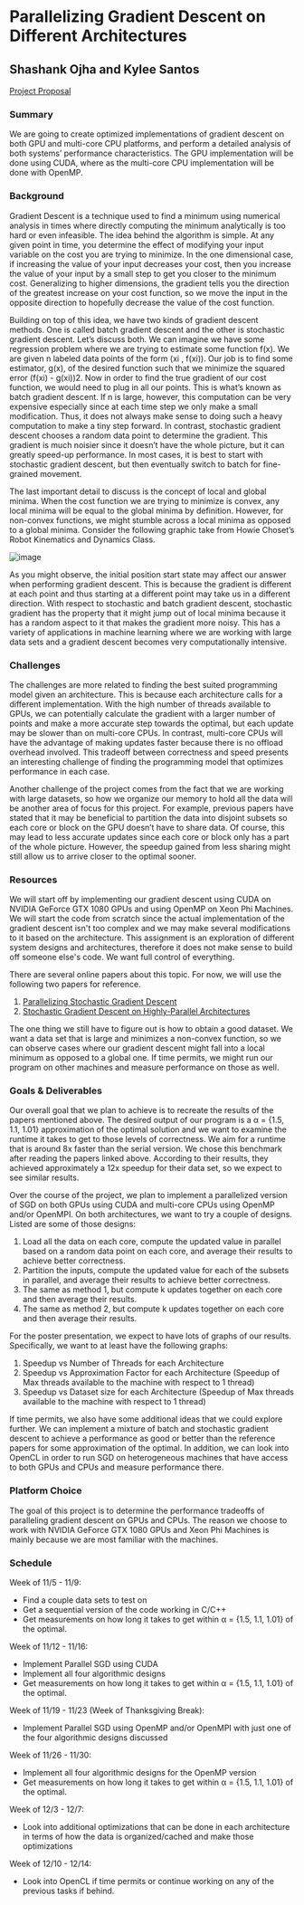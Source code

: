 # Parallelizing Gradient Descent on Different Architectures 
## Shashank Ojha and Kylee Santos

[Project Proposal](https://shashank-ojha.github.io/ParallelGradientDescent/proposal.pdf)

### Summary

We are going to create optimized implementations of gradient descent on both GPU and multi-core CPU platforms, and perform a detailed analysis of both systems’ performance characteristics. The GPU implementation will be done using CUDA, where as the multi-core CPU implementation will be done with OpenMP. 

### Background

Gradient Descent is a technique used to find a minimum using numerical analysis in times where directly computing the minimum analytically is too hard or even infeasible. The idea behind the algorithm is simple. At any given point in time, you determine the effect of modifying your input variable on the cost you are trying to minimize. In the one dimensional case, if increasing the value of your input decreases your cost, then you increase the value of your input by a small step to get you closer to the minimum cost. Generalizing to higher dimensions, the gradient tells you the direction of the greatest increase on your cost function, so we move the input in the opposite direction to hopefully decrease the value of the cost function. 

Building on top of this idea, we have two kinds of gradient descent methods. One is called batch gradient descent and the other is stochastic gradient descent. Let’s discuss both. We can imagine we have some regression problem where we are trying to estimate some function f(x). We are given n labeled data points of the form (xi , f(xi)). Our job is to find some estimator, g(x), of the desired function such that we minimize the squared error (f(xi) - g(xi))2.  Now in order to find the true gradient of our cost function, we would need to plug in all our points. This is what’s known as batch gradient descent. If n is large, however, this computation can be very expensive especially since at each time step we only make a small modification. Thus, it does not always make sense to doing such a heavy computation to make a tiny step forward. In contrast, stochastic gradient descent chooses a random data point to determine the gradient. This gradient is much noisier since it doesn’t have the whole picture, but it can greatly speed-up performance. In most cases, it is best to start with stochastic gradient descent, but then eventually switch to batch for fine-grained movement. 

The last important detail to discuss is the concept of local and global minima. When the cost function we are trying to minimize is convex, any local minima will be equal to the global minima by definition. However, for non-convex functions, we might stumble across a local minima as opposed to a global minima. Consider the following graphic take from Howie Choset’s Robot Kinematics and Dynamics Class.

![image](https://shashank-ojha.github.io/ParallelGradientDescent/non-convex.png)

As you might observe, the initial position start state may affect our answer when performing gradient descent. This is because the gradient is different at each point and thus starting at a different point may take us in a different direction. With respect to stochastic and batch gradient descent, stochastic gradient has the property that it might jump out of local minima because it has a random aspect to it that makes the gradient more noisy. This has a variety of applications in machine learning where we are working with large data sets and a gradient descent becomes very computationally intensive.

### Challenges

The challenges are more related to finding the best suited programming model given an architecture. This is because each architecture calls for a different implementation. With the high number of threads available to GPUs, we can potentially calculate the gradient with a larger number of points and make a more accurate step towards the optimal, but each update may be slower than on multi-core CPUs. In contrast, multi-core CPUs will have the advantage of making updates faster because there is no offload overhead involved. This tradeoff between correctness and speed presents an interesting challenge of finding the programming model that optimizes performance in each case. 

Another challenge of the project comes from the fact that we are working with large datasets, so how we organize our memory to hold all the data will be another area of focus for this project. For example, previous papers have stated that it may be beneficial to partition the data into disjoint subsets so each core or block on the GPU doesn’t have to share data. Of course, this may lead to less accurate updates since each core or block only has a part of the whole picture. However, the speedup gained from less sharing might still allow us to arrive closer to the optimal sooner.

### Resources

We will start off by implementing our gradient descent using CUDA on NVIDIA GeForce GTX 1080 GPUs and using OpenMP on Xeon Phi Machines. We will start the code from scratch since the actual implementation of the gradient descent isn't too complex and we may make several modifications to it based on the architecture. This assignment is an exploration of different system designs and architectures, therefore it does not make sense to build off someone else's code. We want full control of everything. 

There are several online papers about this topic. For now, we will use the following two papers for reference. 
1. [Parallelizing Stochastic Gradient Descent](http://martin.zinkevich.org/publications/nips2010.pdf)
2. [Stochastic Gradient Descent on Highly-Parallel Architectures](https://arxiv.org/pdf/1802.08800.pdf)

The one thing we still have to figure out is how to obtain a good dataset. We want a data set that is large and minimizes a non-convex function, so we can observe cases where our gradient descent might fall into a local minimum as opposed to a global one. If time permits, we might run our program on other machines and measure performance on those as well.

### Goals & Deliverables

Our overall goal that we plan to achieve is to recreate the results of the papers mentioned above. The desired output of our program is a α = {1.5, 1.1, 1.01} approximation of the optimal solution and we want to examine the runtime it takes to get to those levels of correctness.  We aim for a runtime that is around 8x faster than the serial version. We chose this benchmark after reading the papers linked above. According to their results, they achieved approximately a 12x speedup for their data set, so we expect to see similar results. 

Over the course of the project, we plan to implement a parallelized version of SGD on both GPUs using CUDA and multi-core CPUs using OpenMP and/or OpenMPI. On both architectures, we want to try a couple of designs. Listed are some of those designs:
1. Load all the data on each core, compute the updated value in parallel based on a random data point on each core, and average their results to achieve better correctness.
2. Partition the inputs, compute the updated value for each of the subsets in parallel, and average their results to achieve better correctness.
3. The same as method 1, but compute k updates together on each core and then average their results.
4. The same as method 2, but compute k updates together on each core and then average their results. 

For the poster presentation, we expect to have lots of graphs of our results. Specifically, we want to at least have the following graphs:
1. Speedup vs Number of Threads for each Architecture
2. Speedup vs Approximation Factor for each Architecture (Speedup of Max threads available to the machine with respect to 1 thread)
3. Speedup vs Dataset size for each Architecture (Speedup of Max threads available to the machine with respect to 1 thread)

If time permits, we also have some additional ideas that we could explore further. We can implement a mixture of batch and stochastic gradient descent to achieve a performance as good or better than the reference papers for some approximation of the optimal. In addition, we can look into OpenCL in order to run SGD on heterogeneous machines that have access to both GPUs and CPUs and measure performance there.

### Platform Choice

The goal of this project is to determine the performance tradeoffs of paralleling gradient descent on GPUs and CPUs. The reason we choose to work with  NVIDIA GeForce GTX 1080 GPUs and Xeon Phi Machines is mainly because we are most familiar with the machines.

### Schedule

Week of 11/5 - 11/9:
- Find a couple data sets to test on
- Get a sequential version of the code working in C/C++
- Get measurements on how long it takes to get within α = {1.5, 1.1, 1.01} of the optimal.

Week of 11/12 - 11/16:
- Implement Parallel SGD using CUDA
- Implement all four algorithmic designs
- Get measurements on how long it takes to get within α = {1.5, 1.1, 1.01} of the optimal.

Week of 11/19 - 11/23 (Week of Thanksgiving Break):
- Implement Parallel SGD using OpenMP and/or OpenMPI with just one of the four algorithmic designs discussed

Week of 11/26 - 11/30:
- Implement all four algorithmic designs for the OpenMP version
- Get measurements on how long it takes to get within α = {1.5, 1.1, 1.01} of the optimal.

Week of 12/3 - 12/7:
- Look into additional optimizations that can be done in each architecture in terms of how the data is organized/cached and make those optimizations 

Week of 12/10 - 12/14:
- Look into OpenCL if time permits or continue working on any of the previous tasks if behind.

